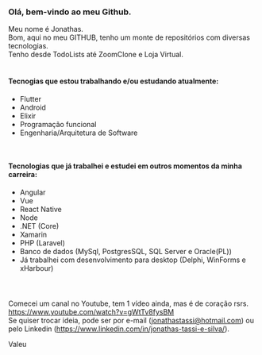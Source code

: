 ### Olá, bem-vindo ao meu Github.

Meu nome é Jonathas. <br>
Bom, aqui no meu GITHUB, tenho um monte de repositórios com diversas tecnologias. <br>
Tenho desde TodoLists até ZoomClone e Loja Virtual. <br>
 <br>
 
#### Tecnogias que estou trabalhando e/ou estudando atualmente:
- Flutter
- Android
- Elixir
- Programação funcional
- Engenharia/Arquitetura de Software

 <br>

#### Tecnologias que já trabalhei e estudei em outros momentos da minha carreira:
- Angular
- Vue
- React Native
- Node
- .NET (Core)
- Xamarin
- PHP (Laravel)
- Banco de dados (MySql, PostgresSQL, SQL Server e Oracle(PL))
- Já trabalhei com desenvolvimento para desktop (Delphi, WinForms e xHarbour)

#####

 <br>
 
 Comecei um canal no Youtube, tem 1 vídeo ainda, mas é de coração rsrs. https://www.youtube.com/watch?v=gWtTv8fysBM 
 <br>
 Se quiser trocar ideia, pode ser por e-mail (jonathastassi@hotmail.com) ou pelo Linkedin (https://www.linkedin.com/in/jonathas-tassi-e-silva/).
 
 Valeu
 
 

<!--
**jonathastassi/jonathastassi** is a ✨ _special_ ✨ repository because its `README.md` (this file) appears on your GitHub profile.

Here are some ideas to get you started:

- 🔭 I’m currently working on ...
- 🌱 I’m currently learning ...
- 👯 I’m looking to collaborate on ...
- 🤔 I’m looking for help with ...
- 💬 Ask me about ...
- 📫 How to reach me: ...
- 😄 Pronouns: ...
- ⚡ Fun fact: ...
-->
